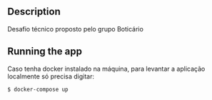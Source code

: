 

## Description

Desafio técnico proposto pelo grupo Boticário

## Running the app

Caso tenha docker instalado na máquina, para levantar a aplicação localmente só precisa digitar: 


```bash
$ docker-compose up
```



